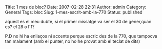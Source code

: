 Title: 1 mes de bloc?
Date: 2007-02-28 22:31
Author: admin
Category: General
Tags: bloc
Slug: 1-mes-escrit-amb-la-770
Status: published

aquest es el meu dubte, si el primer missatge va ser el 30 de gener,quan es? el 28 o l'1?

P.D no hi ha enllaços ni accents perque escric des de la 770, que tampocva tan malament (amb el punter, no ho he provat amb el teclat de dits)
